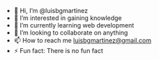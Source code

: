 - 👋 Hi, I’m @luisbgmartinez
- 👀 I’m interested in gaining knowledge
- 🌱 I’m currently learning web development
- 💞️ I’m looking to collaborate on anything
- 📫 How to reach me luisbgmartinez@gmail.com
- ⚡ Fun fact: There is no fun fact

<!---
luisbgmartinez/luisbgmartinez is a ✨ special ✨ repository because its `README.md` (this file) appears on your GitHub profile.
You can click the Preview link to take a look at your changes.
--->
